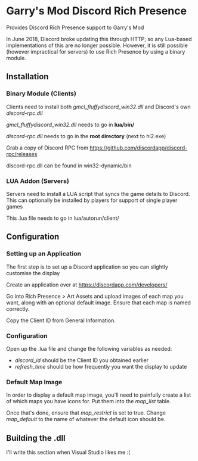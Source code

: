 # Garry's Mod Discord Rich Presence
 Provides Discord Rich Presence support to Garry's Mod
 
 In June 2018, Discord broke updating this through HTTP; so any Lua-based implementations of this are no longer possible. However, it is still possible (however impractical for servers) to use Rich Presence by using a binary module.

 ## Installation
 ### Binary Module (Clients)
 Clients need to install both *gmcl_fluffydiscord_win32.dll* and Discord's own *discord-rpc.dll*
 
 *gmcl_fluffydiscord_win32.dll* needs to go in **lua/bin/**
 
 *discord-rpc.dll* needs to go in the **root directory** (next to hl2.exe)
 
 Grab a copy of Discord RPC from https://github.com/discordapp/discord-rpc/releases

 discord-rpc.dll can be found in win32-dynamic/bin
 
 ### LUA Addon (Servers)
 Servers need to install a LUA script that syncs the game details to Discord.
 This can optionally be installed by players for support of single player games
 
 This .lua file needs to go in lua/autorun/client/
 
 ## Configuration
 ### Setting up an Application
 The first step is to set up a Discord application so you can slightly customise the display
 
 Create an application over at https://discordapp.com/developers/
 
 Go into Rich Presence > Art Assets and upload images of each map you want, along with an optional default image. Ensure that each map is named correctly.
 
 Copy the Client ID from General Information.
 
 ### Configuration
 Open up the .lua file and change the following variables as needed:
  - *discord_id* should be the Client ID you obtained earlier
  - *refresh_time* should be how frequently you want the display to update
  
  ### Default Map Image
  In order to display a default map image, you'll need to painfully create a list of which maps you have icons for.
  Put them into the *map_list* table.
  
  Once that's done, ensure that *map_restrict* is set to true. Change *map_default* to the name of whatever the default icon should be.
 
 ## Building the .dll
 I'll write this section when Visual Studio likes me :(
